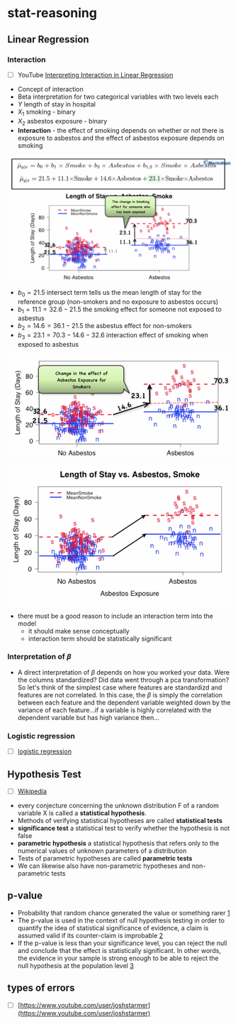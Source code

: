 # stat-reasoning

## Linear Regression

### Interaction

- [ ] YouTube [Interpreting Interaction in Linear Regression](https://www.youtube.com/watch?v=vZUtDJbzFRQ)

* Concept of interaction
* Beta interpretation for two categorical variables with two levels each
* $Y$ length of stay in hospital
* $X_1$ smoking - binary
* $X_2$ asbestos exposure - binary
* **Interaction** - the effect of smoking depends on whether or not there is exposure to asbestos and the effect of asbestos exposure depends on smoking

![ ](lin_reg.png)

* $b_0 = 21.5$ intersect term tells us the mean length of stay for the reference group (non-smokers and no exposure to asbestos occurs)
* $b_1 = 11.1 = 32.6 - 21.5$ the smoking effect for someone not exposed to asbestus
* $b_2 = 14.6 = 36.1 - 21.5$ the asbestus effect for non-smokers
* $b_3 = 23.1 = 70.3 - 14.6 - 32.6$ interaction effect of smoking when exposed to asbestus

![ ](interactions.png)

![ ](no_interactions.png)

* there must be a good reason to include an interaction term into the model
   - it should make sense conceptually
   - interaction term should be statistically significant

### Interpretation of $\beta$

* A direct interpretation of $\beta$ depends on how you worked your data. Were the columns standardized? Did data went through a pca transformation? So let's think of the simplest case where features are standardizd and features are not correlated. In this case, the $\beta$ is simply the correlation between each feature and the dependent variable weighted down by the variance of each feature...if a variable is highly correlated with the dependent variable but has high variance then...

### Logistic regression

- [ ] [logistic regression](https://towardsdatascience.com/logit-of-logistic-regression-understanding-the-fundamentals-f384152a33d1)

## Hypothesis Test

- [ ] [Wikipedia](https://en.wikipedia.org/wiki/P-value)

 * every conjecture concerning the unknown distribution F of a random variable X is called a **statistical hypothesis**. 
 * Methods of verifying statistical hypotheses are called **statistical tests**
 * **significance test** a statistical test to verify whether the hypothesis is not false
 * **parametric hypothesis** a statistical hypothesis that refers only to the numerical values of unknown parameters of a distribution
 * Tests of parametric hypotheses are called **parametric tests** 
 * We can likewise also have non-parametric hypotheses and non-parametric tests

## p-value

* Probability that random chance generated the value or something rarer [1](https://www.youtube.com/watch?v=5Z9OIYA8He8&feature=emb_rel_pause)
* The p-value is used in the context of null hypothesis testing in order to quantify the idea of statistical significance of evidence, a claim is assumed valid if its counter-claim is improbable [2](https://en.wikipedia.org/wiki/P-value)
* If the p-value is less than your significance level, you can reject the null and conclude that the effect is statistically significant. In other words, the evidence in your sample is strong enough to be able to reject the null hypothesis at the population level [3](https://statisticsbyjim.com/hypothesis-testing/statistical-hypothesis-testing-overview/)

## types of errors

- [ ] [https://www.youtube.com/user/joshstarmer](https://www.youtube.com/user/joshstarmer)
